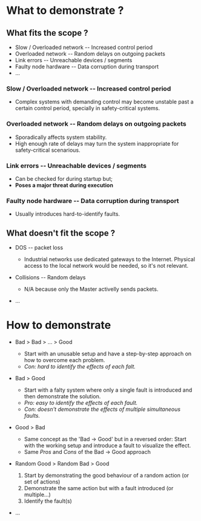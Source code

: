 # What to demonstrate ?

## What fits the scope ?

- Slow / Overloaded network -- Increased control period
- Overloaded network -- Random delays on outgoing packets
- Link errors -- Unreachable devices / segments
- Faulty node hardware -- Data corruption during transport
- ...

### Slow / Overloaded network -- Increased control period
- Complex systems with demanding control may become unstable past a certain
  control period, specially in safety-critical systems.

### Overloaded network -- Random delays on outgoing packets
- Sporadically affects system stability.
- High enough rate of delays may turn the system inappropriate for
  safety-critical scenarious.

### Link errors -- Unreachable devices / segments
- Can be checked for during startup but;
- **Poses a major threat during execution**

### Faulty node hardware -- Data corruption during transport
- Usually introduces hard-to-identify faults.


## What doesn't fit the scope ?

- DOS -- packet loss
  - Industrial networks use dedicated gateways to the Internet. Physical access
  to the local network would be needed, so it's not relevant.

- Collisions -- Random delays
  - N/A because only the Master activelly sends packets.

- ...

# How to demonstrate

- Bad > Bad > ... > Good
  - Start with an unusable setup and have a step-by-step approach on how to
  overcome each problem.
  - _Con: hard to identify the effects of each falt._

- Bad > Good
  - Start with a falty system where only a single fault is introduced and then
  demonstrate the solution.
  - _Pro: easy to identify the effects of each fault._
  - _Con: doesn't demonstrate the effects of multiple simultaneous faults._

- Good > Bad
  - Same concept as the 'Bad -> Good' but in a reversed order: Start with the
  working setup and introduce a fault to visualize the effect.
  - Same _Pros_ and _Cons_ of the Bad -> Good approach

- Random Good > Random Bad > Good
  1. Start by demonstrating the good behaviour of a random action (or set of actions)
  2. Demonstrate the same action but with a fault introduced (or multiple...)
  3. Identify the fault(s)

- ...
